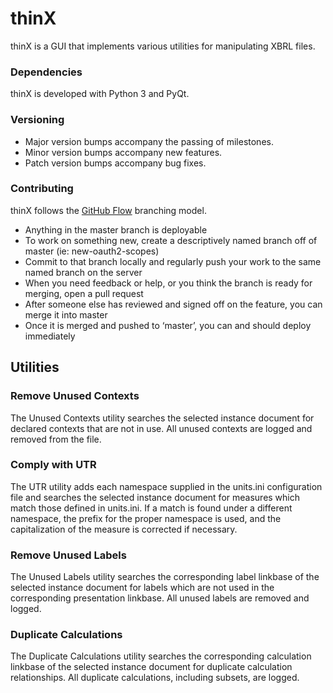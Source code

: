 thinX
=====

thinX is a GUI that implements various utilities for manipulating XBRL files.


### Dependencies

thinX is developed with Python 3 and PyQt.


### Versioning

* Major version bumps accompany the passing of milestones.
* Minor version bumps accompany new features.
* Patch version bumps accompany bug fixes.


### Contributing

thinX follows the [GitHub Flow][1] branching model.

* Anything in the master branch is deployable
* To work on something new, create a descriptively named branch off of master (ie: new-oauth2-scopes)
* Commit to that branch locally and regularly push your work to the same named branch on the server
* When you need feedback or help, or you think the branch is ready for merging, open a pull request
* After someone else has reviewed and signed off on the feature, you can merge it into master
* Once it is merged and pushed to ‘master’, you can and should deploy immediately


Utilities
---------

### Remove Unused Contexts

The Unused Contexts utility searches the selected instance document for declared contexts that are not in use. All unused contexts are logged and removed from the file.


### Comply with UTR

The UTR utility adds each namespace supplied in the units.ini configuration file and searches the selected instance document for measures which match those defined in units.ini. If a match is found under a different namespace, the prefix for the proper namespace is used, and the capitalization of the measure is corrected if necessary.


### Remove Unused Labels

The Unused Labels utility searches the corresponding label linkbase of the selected instance document for labels which are not used in the corresponding presentation linkbase. All unused labels are removed and logged.


### Duplicate Calculations

The Duplicate Calculations utility searches the corresponding calculation linkbase of the selected instance document for duplicate calculation relationships. All duplicate calculations, including subsets, are logged.


[1]: http://scottchacon.com/2011/08/31/github-flow.html
